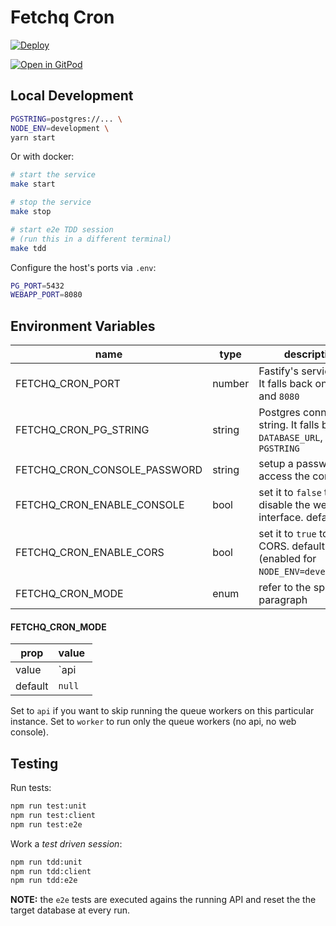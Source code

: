 # Fetchq Cron

[![Deploy](https://www.herokucdn.com/deploy/button.svg)](https://heroku.com/deploy)

[![Open in GitPod](https://gitpod.io/button/open-in-gitpod.svg)](https://gitpod.io#https://github.com/marcopeg/fetchq-cron)

## Local Development

```bash
PGSTRING=postgres://... \
NODE_ENV=development \
yarn start
```

Or with docker:

```bash
# start the service
make start

# stop the service
make stop

# start e2e TDD session
# (run this in a different terminal)
make tdd
```

Configure the host's ports via `.env`:

```bash
PG_PORT=5432
WEBAPP_PORT=8080
```

## Environment Variables

| name                         | type   | description                                                                           |
| ---------------------------- | ------ | ------------------------------------------------------------------------------------- |
| FETCHQ_CRON_PORT             | number | Fastify's service port. It falls back on `PORT` and `8080`                            |
| FETCHQ_CRON_PG_STRING        | string | Postgres connection string. It falls back on `DATABASE_URL`, `PGSTRING`               |
| FETCHQ_CRON_CONSOLE_PASSWORD | string | setup a password to access the console                                                |
| FETCHQ_CRON_ENABLE_CONSOLE   | bool   | set it to `false` to disable the web interface. default: `true`                       |
| FETCHQ_CRON_ENABLE_CORS      | bool   | set it to `true` to enable CORS. default `false` (enabled for `NODE_ENV=development`) |
| FETCHQ_CRON_MODE             | enum   | refer to the specific paragraph                                                       |

#### FETCHQ_CRON_MODE

| prop    | value          |
| ------- | -------------- |
| value   | `api | worker` |
| default | `null`         |

Set to `api` if you want to skip running the queue workers on this particular instance.
Set to `worker` to run only the queue workers (no api, no web console).

## Testing

Run tests:

```bash
npm run test:unit
npm run test:client
npm run test:e2e
```

Work a _test driven session_:

```bash
npm run tdd:unit
npm run tdd:client
npm run tdd:e2e
```

**NOTE:** the `e2e` tests are executed agains the running API and reset the the target
database at every run.
